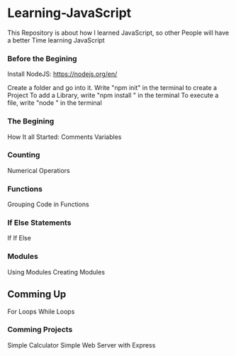 # Learning-JavaScript
This Repository is about how I learned JavaScript, so other People will have a better Time learning JavaScript

### Before the Begining
Install NodeJS:
https://nodejs.org/en/

Create a folder and go into it.
Write "npm init" in the terminal to create a Project
To add a Library, write "npm install <library>" in the terminal
To execute a file, write "node <file>" in the terminal

### The Begining
How It all Started:
Comments
Variables

### Counting
Numerical Operatiors

### Functions
Grouping Code in Functions

### If Else Statements
  If
  If Else
  
### Modules
Using Modules
Creating Modules

## Comming Up
  For Loops
  While Loops
  
### Comming Projects
  Simple Calculator
  Simple Web Server with Express
